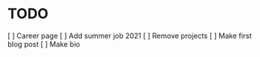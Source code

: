 # TODO

[ ] Career page
[ ] Add summer job 2021
[ ] Remove projects
[ ] Make first blog post
[ ] Make bio